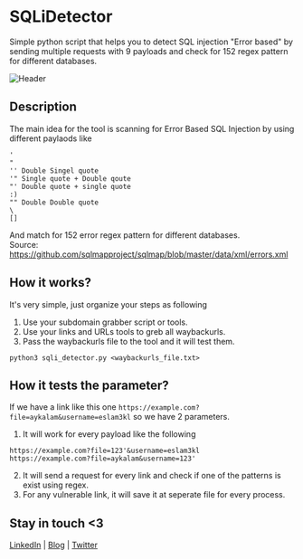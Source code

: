 # SQLiDetector
Simple python script that helps you to detect SQL injection "Error based" by sending multiple requests with 9 payloads and check for 152 regex pattern for different databases.

![Header](https://github.com/eslam3kl/SQLiDetector/blob/main/SCREENSHOT.png)

## Description
The main idea for the tool is scanning for Error Based SQL Injection by using different paylaods like
```
' 
"
'' Double Singel quote
'" Single quote + Double qoute
"' Double quote + single quote
:) 
"" Double Double quote
\
[]
```
And match for 152 error regex pattern for different databases. <br />
Source: https://github.com/sqlmapproject/sqlmap/blob/master/data/xml/errors.xml

## How it works? 
It's very simple, just organize your steps as following
1. Use your subdomain grabber script or tools. 
2. Use your links and URLs tools to greb all waybackurls. 
3. Pass the waybackurls file to the tool and it will test them. 
```
python3 sqli_detector.py <waybackurls_file.txt>
```

## How it tests the parameter? 
If we have a link like this one `https://example.com?file=aykalam&username=eslam3kl` so we have 2 parameters. 
1. It will work for every payload like the following 
```
https://example.com?file=123'&username=eslam3kl
https://example.com?file=aykalam&username=123'
```
2. It will send a request for every link and check if one of the patterns is exist using regex. 
3. For any vulnerable link, it will save it at seperate file for every process. 

## Stay in touch <3 
[LinkedIn](https://www.linkedin.com/in/eslam3kl/) | [Blog](https://eslam3kl.medium.com/)  |  [Twitter](https://twitter.com/eslam3kll)
